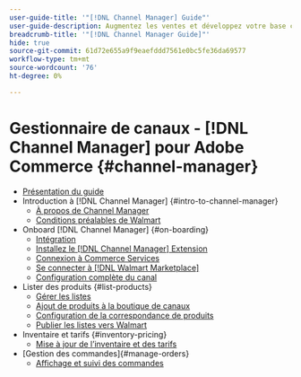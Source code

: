 ```yaml
---
user-guide-title: '"[!DNL Channel Manager] Guide"'
user-guide-description: Augmentez les ventes et développez votre base client en intégrant Adobe Commerce ou Magento Open Source à votre [!DNL Walmart Marketplace Seller Central] compte .
breadcrumb-title: '"[!DNL Channel Manager Guide]"'
hide: true
source-git-commit: 61d72e655a9f9eaefddd7561e0bc5fe36da69577
workflow-type: tm+mt
source-wordcount: '76'
ht-degree: 0%

---
```



# Gestionnaire de canaux - [!DNL Channel Manager] pour Adobe Commerce {#channel-manager}

- [Présentation du guide](guide-overview.md)
- Introduction à [!DNL Channel Manager] {#intro-to-channel-manager}
   - [À propos de Channel Manager](overview.md)
   - [Conditions préalables de Walmart](walmart-prerequisites.md)
- Onboard [!DNL Channel Manager] {#on-boarding}
   - [Intégration](onboard.md)
   - [Installez le [!DNL Channel Manager] Extension](install.md)
   - [Connexion à Commerce Services](connect.md)
   - [Se connecter à [!DNL Walmart Marketplace]](connect-marketplace.md)
   - [Configuration complète du canal](complete-store-setup.md)
- Lister des produits {#list-products}
   - [Gérer les listes](manage-listings.md)
   - [Ajout de produits à la boutique de canaux](add-products-to-connected-channel.md)
   - [Configuration de la correspondance de produits](map-product-attributes-for-matching.md)
   - [Publier les listes vers Walmart](publish-listings-to-marketplace.md)
- Inventaire et tarifs {#inventory-pricing}
   - [Mise à jour de l’inventaire et des tarifs](inventory-and-price-updates.md)
- [Gestion des commandes]{#manage-orders}
   - [Affichage et suivi des commandes](manage-orders.md)

